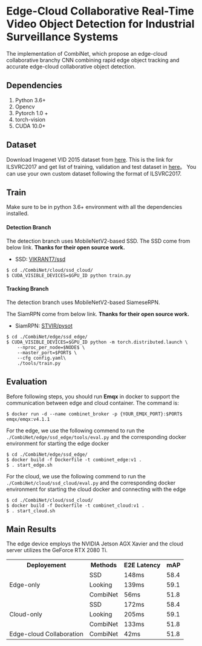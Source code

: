 # Edge-Cloud Collaborative Real-Time Video Object Detection for Industrial Surveillance Systems
The implementation of CombiNet, which propose an edge-cloud collaborative branchy CNN combining rapid edge object tracking and accurate edge-cloud collaborative object detection.


## Dependencies

1. Python 3.6+
2. Opencv
3. Pytorch 1.0 +
4. torch-vision
5. CUDA 10.0+



## Dataset

Download Imagenet VID 2015 dataset from [here](https://www.image-net.org/download.php). This is the link for ILSVRC2017 and get list of training, validation and test dataset in [here](https://drive.google.com/drive/folders/1g_d0Cok10C035IM-csxj5Y_3nh-qYG3x?usp=sharing)。
You can use your own custom dataset following the format of ILSVRC2017.


## Train

Make sure to be in python 3.6+ environment with all the dependencies installed. 

#### Detection Branch

The detection branch uses MobileNetV2-based SSD. 
The SSD come from below link. **Thanks for their open source work.**

- SSD:  [VIKRANT7/ssd](https://github.com/vikrant7/pytorch-looking-fast-and-slow)

```
$ cd ./CombiNet/cloud/ssd_cloud/
$ CUDA_VISIBLE_DEVICES=$GPU_ID python train.py 
```


#### Tracking Branch

The detection branch uses MobileNetV2-based SiameseRPN. 

The SiamRPN come from below link. **Thanks for their open source work.**

- SiamRPN:  [STVIR/pysot](https://github.com/STVIR/pysot)



```
$ cd ./CombiNet/edge/ssd_edge/
$ CUDA_VISIBLE_DEVICES=$GPU_ID python -m torch.distributed.launch \
    --nproc_per_node=$NODE$ \
    --master_port=$PORT$ \
    --cfg config.yaml\
    ./tools/train.py 
```


## Evaluation

Before following steps, you should run **Emqx**  in docker to support the communication between edge and cloud container. The command is: 

```
$ docker run -d --name combinet_broker -p {YOUR_EMQX_PORT}:$PORT$ emqx/emqx:v4.1.1
```

For the edge, we use the following commend to run the `./CombiNet/edge/ssd_edge/tools/eval.py` and the corresponding docker environment for starting the edge docker

```
$ cd ./CombiNet/edge/ssd_edge/
$ docker build -f Dockerfile -t combinet_edge:v1 .
$ . start_edge.sh
```

For the cloud, we use the following commend to run the `./CombiNet/cloud/ssd_cloud/eval.py` and the corresponding docker environment for starting the cloud docker and connecting with the edge

```
$ cd ./CombiNet/cloud/ssd_cloud/
$ docker build -f Dockerfile -t combinet_cloud:v1 .
$ . start_cloud.sh
```


## Main Results
The edge device employs the NVIDIA Jetson AGX Xavier and the cloud server utilizes the GeForce RTX 2080 Ti.

<table>
    <tr>
        <th>Deployement</th><th>Methods</th><th>E2E Latency</th><th>mAP</th>
    </tr>
    <tr>
        <td rowspan="3">Edge-only</td><td>SSD</td><td>148ms</td><td>58.4</td>
    </tr>
    <tr>
        <td>Looking</td><td>139ms</td><td>59.1</td>
    </tr>
    <tr>
        <td>CombiNet</td><td>56ms</td><td>51.8</td>
    </tr>
    <tr>
        <td rowspan="3">Cloud-only</td><td>SSD</td><td>172ms</td><td>58.4</td>
    </tr>
    <tr>
        <td>Looking</td><td>205ms</td><td>59.1</td>
    </tr>
    <tr>
        <td>CombiNet</td><td>133ms</td><td>51.8</td>
    </tr>
    <tr>
        <td>Edge-cloud Collaboration</td><td>CombiNet</td><td>42ms</td><td>51.8</td>
    </tr>
</table>

